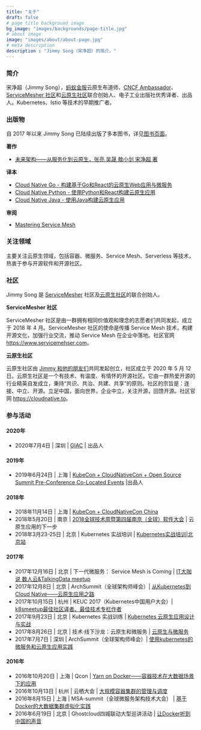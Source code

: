 ```yaml
---
title: "关于"
draft: false
# page title background image
bg_image: "images/backgrounds/page-title.jpg"
# about image
image: "images/about/about-page.jpg"
# meta description
description : "Jimmy Song（宋净超）的简介。"
---
```


### 简介

宋净超（Jimmy Song），[蚂蚁金服](https://www.antfin.com/)云原生布道师、[CNCF Ambassador](https://www.cncf.io/people/ambassadors/)、[ServiceMesher 社区](https://www.servicemesher.com/)和[云原生社区](http://cloudnative.to)联合创始人、电子工业出版社优秀译者、出品人。Kubernetes、Istio 等技术的早期推广者。

### 出版物

自 2017 年以来 Jimmy Song 已陆续出版了多本图书，详见[图书页面](/book)。

**著作**

- [未来架构——从服务化到云原生，张亮 吴晟 敖小剑 宋净超 著](/book/future-architecture-from-soa-to-cloud-native/)

**译本**

- [Cloud Native Go - 构建基于Go和React的云原生Web应用与微服务](/book/cloud-native-go)
- [Cloud Native Python - 使用Python和React构建云原生应用](/book/cloud-native-python/)
- [Cloud Native Java - 使用Java构建云原生应用](/book/cloud-native-java)

**审阅**

- [Mastering Service Mesh](https://www.packtpub.com/web-development/mastering-service-mesh-architecture)

### 关注领域

主要关注云原生领域，包括容器、微服务、Service Mesh、Serverless 等技术，热衷于参与开源软件和开源社区。

### 社区

Jimmy Song 是 [ServiceMesher](https://www.servicemesher.com) 社区及[云原生社区](https://cloudnative.to)的联合创始人。

**ServiceMesher 社区**

ServiceMesher 社区是由一群拥有相同价值观和理念的志愿者们共同发起，成立于 2018 年 4 月。ServiceMesher 社区的使命是传播 Service Mesh 技术，构建开源文化，加强行业交流，推动 Service Mesh 在企业中落地。社区官网 <https://www.servicemehser.com>。

**云原生社区**

云原生社区由 [Jimmy 和他的朋友们](https://cloudnative.to/team/)共同发起创立，社区成立于 2020 年 5 月 12日。云原生社区是一个有技术、有温度、有情怀的开源社区。它由一群热爱开源的行业精英自发成立，秉持“共识、共治、共建、共享”的原则。社区的宗旨是：连接、中立、开源。立足中国，面向世界，企业中立，关注开源，回馈开源。社区官网 <https://cloudnative.to>。

### 参与活动

#### 2020年

- 2020年7月4日 | 深圳 | [GIAC](http://giac.msup.com.cn/Giac/schedule/index) | 出品人

#### 2019年

- 2019年6月24日 | 上海 | [KubeCon + CloudNativeCon + Open Source Summit Pre-Conference Co-Located Events](https://www.lfasiallc.com/events/kubecon-cloudnativecon-china-2019/co-located-events/) |出品人

#### 2018年

- 2018年11月14日 | 上海 | [KubeCon + CloudNativeCon China](https://www.lfasiallc.com/events/kubecon-cloudnativecon-china-2018/)
- 2018年5月20日 | 南京 | [2018全球技术周暨第四届南京（全球）软件大会](http://njsd-china.org/NJSDGlobal2018/) | 云原生应用的下一步
- 2018年3月23-25日 | 北京 | Kubernetes 实战培训 | [Kubernetes实战培训|北京站](http://dockone.io/article/2626)

#### 2017年

- 2017年12月16日 | 北京 | 下一代微服务： Service Mesh is Coming | [IT大咖说 数人云&TalkingData meetup](http://www.itdks.com/eventlist/detail/1690)
- 2017年12月8日 | 北京 | ArchSummit（全球架构师峰会）| [从Kubernetes到Cloud Native——云原生应用之路](http://bj2017.archsummit.com/presentation/306)
- 2017年10月15日 | 杭州 | KEUC 2017（Kubernetes中国用户大会）| [k8smeetup最佳社区译者、最佳技术专栏作者](http://keuc.k8smeetup.com/)
- 2017年9月23日 | 北京 | Kubernetes 实战训练 | [Kubernetes 云原生应用设计与实战](https://www.bagevent.com/event/791762)
- 2017年8月26日 | 北京 | 技术·线下沙龙：云原生和微服务 | [云原生与微服务](http://www.huodongxing.com/event/8401246554100)
- 2017年7月7日 | 深圳 | ArchSummit（全球架构师峰会）| [使用kubernetes的微服务和云原生应用实践](http://sz2017.archsummit.com/presentation/1080)

#### 2016年

- 2016年10月20日 | 上海 | Qcon | [Yarn on Docker——容器技术在大数据场景下的应用](http://2016.qconshanghai.com/speakers/202253)
- 2016年10月13日 | 杭州 | 云栖大会 | [大规模容器集群的管理与调度](https://yunqi.aliyun.com/2016/hangzhou/schedule?spm=5176.8098788.535884.3.7cdb1f673uSp7Q)
- 2016年8月15日 | 上海 | MSA-summit（全球微服务架构技术大会） | [基于Docker的大数据集群虚拟化实践](https://www.oschina.net/event/2185859)
- 2016年6月19日 | 北京 | Ghostcloud四城联动大型巡讲活动 | [让Docker听到中国的声音](https://www.bagevent.com/event/97318)
